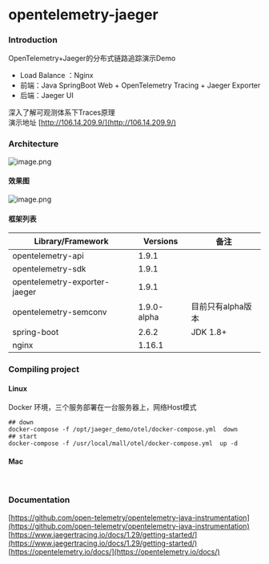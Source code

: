 <a name="wSh88"></a>
# opentelemetry-jaeger
<a name="XGdFY"></a>
### Introduction
OpenTelemetry+Jaeger的分布式链路追踪演示Demo

- Load Balance ：Nginx
- 前端：Java SpringBoot Web + OpenTelemetry Tracing +  Jaeger Exporter
- 后端：Jaeger UI

深入了解可观测体系下Traces原理<br />演示地址 [http://106.14.209.9/](http://106.14.209.9/)
<a name="CpQ6j"></a>
### Architecture 
![image.png](https://cdn.nlark.com/yuque/0/2022/png/25529450/1641275525932-5bfffe21-d563-4576-a570-775a0883ad27.png#clientId=u2d91e3eb-f650-4&crop=0&crop=0&crop=1&crop=1&from=paste&height=411&id=u431635f7&margin=%5Bobject%20Object%5D&name=image.png&originHeight=546&originWidth=960&originalType=binary&ratio=1&rotation=0&showTitle=false&size=259252&status=done&style=none&taskId=ud0e6f27d-1853-4f67-ba14-bcc120aff61&title=&width=723)
<a name="cqdhz"></a>
#### 效果图
 ![image.png](https://cdn.nlark.com/yuque/0/2022/png/25529450/1641358483862-14721bd3-3bdb-4a6d-b320-e8eb09970a90.png#clientId=u58d1f88b-2c01-4&crop=0&crop=0&crop=1&crop=1&from=paste&height=310&id=ucb9dec40&margin=%5Bobject%20Object%5D&name=image.png&originHeight=609&originWidth=1439&originalType=binary&ratio=1&rotation=0&showTitle=false&size=356007&status=done&style=none&taskId=uf76b343d-c5d3-4a5f-bb95-3abc4cab5a3&title=&width=732)
<a name="hQyuS"></a>
#### 框架列表
| **Library/Framework** | **Versions** | **备注** |
| --- | --- | --- |
| opentelemetry-api | 1.9.1 | ​<br /> |
| opentelemetry-sdk | 1.9.1 | ​<br /> |
| opentelemetry-exporter-jaeger | 1.9.1 |  |
| opentelemetry-semconv | 1.9.0-alpha | 目前只有alpha版本 |
| spring-boot | 2.6.2 | JDK 1.8+ |
| nginx | 1.16.1 |  |

<a name="tfZIA"></a>
### Compiling project
<a name="KDdV7"></a>
#### Linux 
Docker 环境，三个服务部署在一台服务器上，网络Host模式
```shell
## down
docker-compose -f /opt/jaeger_demo/otel/docker-compose.yml  down
## start
docker-compose -f /usr/local/mall/otel/docker-compose.yml  up -d
```
<a name="Je6W1"></a>
#### Mac
​<br />
<a name="T6DHp"></a>
### Documentation 
[https://github.com/open-telemetry/opentelemetry-java-instrumentation](https://github.com/open-telemetry/opentelemetry-java-instrumentation)<br />[https://www.jaegertracing.io/docs/1.29/getting-started/](https://www.jaegertracing.io/docs/1.29/getting-started/)<br />[https://opentelemetry.io/docs/](https://opentelemetry.io/docs/)
